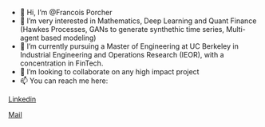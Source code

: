 - 👋 Hi, I’m @Francois Porcher
- 👀 I’m very interested in Mathematics, Deep Learning and Quant Finance (Hawkes Processes, GANs to generate synthethic time series, Multi-agent based modeling)
- 🌱 I’m currently pursuing a Master of Engineering at UC Berkeley in Industrial Engineering and Operations Research (IEOR), with a concentration in FinTech. 
- 💞️ I’m looking to collaborate on any high impact project
- 📫 You can reach me here: 

[Linkedin](https://www.linkedin.com/in/françois-porcher-064b41192/)

[Mail](francois_porcher@berkeley.edu)

<!---
FrancoisPorcher/FrancoisPorcher is a ✨ special ✨ repository because its `README.md` (this file) appears on your GitHub profile.
You can click the Preview link to take a look at your changes.
--->
